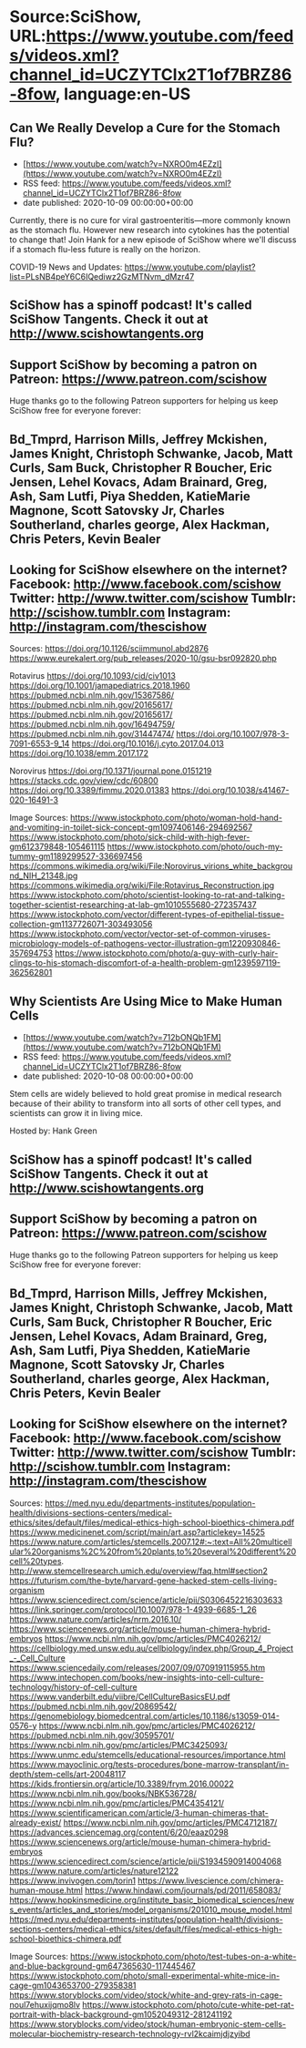 # Source:SciShow, URL:https://www.youtube.com/feeds/videos.xml?channel_id=UCZYTClx2T1of7BRZ86-8fow, language:en-US

## Can We Really Develop a Cure for the Stomach Flu?
 - [https://www.youtube.com/watch?v=NXRO0m4EZzI](https://www.youtube.com/watch?v=NXRO0m4EZzI)
 - RSS feed: https://www.youtube.com/feeds/videos.xml?channel_id=UCZYTClx2T1of7BRZ86-8fow
 - date published: 2020-10-09 00:00:00+00:00

Currently, there is no cure for viral gastroenteritis—more commonly known as the stomach flu.  However new research into cytokines has the potential to change that! Join Hank for a new episode of SciShow where we'll discuss if a stomach flu-less future is really on the horizon. 

COVID-19 News and Updates: https://www.youtube.com/playlist?list=PLsNB4peY6C6IQediwz2GzMTNvm_dMzr47

SciShow has a spinoff podcast! It's called SciShow Tangents. Check it out at http://www.scishowtangents.org
----------
Support SciShow by becoming a patron on Patreon: https://www.patreon.com/scishow
----------
Huge thanks go to the following Patreon supporters for helping us keep SciShow free for everyone forever:

Bd_Tmprd, Harrison Mills, Jeffrey Mckishen, James Knight, Christoph Schwanke, Jacob, Matt Curls, Sam Buck, Christopher R Boucher, Eric Jensen, Lehel Kovacs, Adam Brainard, Greg, Ash, Sam Lutfi, Piya Shedden, KatieMarie Magnone, Scott Satovsky Jr, Charles Southerland, charles george, Alex Hackman, Chris Peters, Kevin Bealer
----------
Looking for SciShow elsewhere on the internet?
Facebook: http://www.facebook.com/scishow
Twitter: http://www.twitter.com/scishow
Tumblr: http://scishow.tumblr.com
Instagram: http://instagram.com/thescishow
----------
Sources:
https://doi.org/10.1126/sciimmunol.abd2876
https://www.eurekalert.org/pub_releases/2020-10/gsu-bsr092820.php 

Rotavirus
https://doi.org/10.1093/cid/civ1013
https://doi.org/10.1001/jamapediatrics.2018.1960 
https://pubmed.ncbi.nlm.nih.gov/15367586/
https://pubmed.ncbi.nlm.nih.gov/20165617/
https://pubmed.ncbi.nlm.nih.gov/20165617/
https://pubmed.ncbi.nlm.nih.gov/16494759/
https://pubmed.ncbi.nlm.nih.gov/31447474/
https://doi.org/10.1007/978-3-7091-6553-9_14 
https://doi.org/10.1016/j.cyto.2017.04.013 
https://doi.org/10.1038/emm.2017.172 

Norovirus
https://doi.org/10.1371/journal.pone.0151219
https://stacks.cdc.gov/view/cdc/60800
https://doi.org/10.3389/fimmu.2020.01383
https://doi.org/10.1038/s41467-020-16491-3

Image Sources:
https://www.istockphoto.com/photo/woman-hold-hand-and-vomiting-in-toilet-sick-concept-gm1097406146-294692567
https://www.istockphoto.com/photo/sick-child-with-high-fever-gm612379848-105461115
https://www.istockphoto.com/photo/ouch-my-tummy-gm1189299527-336697456
https://commons.wikimedia.org/wiki/File:Norovirus_virions_white_background_NIH_21348.jpg 
https://commons.wikimedia.org/wiki/File:Rotavirus_Reconstruction.jpg
https://www.istockphoto.com/photo/scientist-looking-to-rat-and-talking-together-scientist-researching-at-lab-gm1010555680-272357437
https://www.istockphoto.com/vector/different-types-of-epithelial-tissue-collection-gm1137726071-303493056
https://www.istockphoto.com/vector/vector-set-of-common-viruses-microbiology-models-of-pathogens-vector-illustration-gm1220930846-357694753
https://www.istockphoto.com/photo/a-guy-with-curly-hair-clings-to-his-stomach-discomfort-of-a-health-problem-gm1239597119-362562801

## Why Scientists Are Using Mice to Make Human Cells
 - [https://www.youtube.com/watch?v=712bONQb1FM](https://www.youtube.com/watch?v=712bONQb1FM)
 - RSS feed: https://www.youtube.com/feeds/videos.xml?channel_id=UCZYTClx2T1of7BRZ86-8fow
 - date published: 2020-10-08 00:00:00+00:00

Stem cells are widely believed to hold great promise in medical research because of their ability to transform into all sorts of other cell types, and scientists can grow it in living mice.

Hosted by: Hank Green 

SciShow has a spinoff podcast! It's called SciShow Tangents. Check it out at http://www.scishowtangents.org
----------
Support SciShow by becoming a patron on Patreon: https://www.patreon.com/scishow
----------
Huge thanks go to the following Patreon supporters for helping us keep SciShow free for everyone forever:

Bd_Tmprd, Harrison Mills, Jeffrey Mckishen, James Knight, Christoph Schwanke, Jacob, Matt Curls, Sam Buck, Christopher R Boucher, Eric Jensen, Lehel Kovacs, Adam Brainard, Greg, Ash, Sam Lutfi, Piya Shedden, KatieMarie Magnone, Scott Satovsky Jr, Charles Southerland, charles george, Alex Hackman, Chris Peters, Kevin Bealer
----------
Looking for SciShow elsewhere on the internet?
Facebook: http://www.facebook.com/scishow
Twitter: http://www.twitter.com/scishow
Tumblr: http://scishow.tumblr.com
Instagram: http://instagram.com/thescishow
----------
Sources:
https://med.nyu.edu/departments-institutes/population-health/divisions-sections-centers/medical-ethics/sites/default/files/medical-ethics-high-school-bioethics-chimera.pdf
https://www.medicinenet.com/script/main/art.asp?articlekey=14525
https://www.nature.com/articles/stemcells.2007.12#:~:text=All%20multicellular%20organisms%2C%20from%20plants,to%20several%20different%20cell%20types.
http://www.stemcellresearch.umich.edu/overview/faq.html#section2
https://futurism.com/the-byte/harvard-gene-hacked-stem-cells-living-organism
https://www.sciencedirect.com/science/article/pii/S0306452216303633
https://link.springer.com/protocol/10.1007/978-1-4939-6685-1_26
https://www.nature.com/articles/nrm.2016.10/
https://www.sciencenews.org/article/mouse-human-chimera-hybrid-embryos
https://www.ncbi.nlm.nih.gov/pmc/articles/PMC4026212/
https://cellbiology.med.unsw.edu.au/cellbiology/index.php/Group_4_Project_-_Cell_Culture
https://www.sciencedaily.com/releases/2007/09/070919115955.htm
https://www.intechopen.com/books/new-insights-into-cell-culture-technology/history-of-cell-culture
https://www.vanderbilt.edu/viibre/CellCultureBasicsEU.pdf
https://pubmed.ncbi.nlm.nih.gov/20869542/
https://genomebiology.biomedcentral.com/articles/10.1186/s13059-014-0576-y
https://www.ncbi.nlm.nih.gov/pmc/articles/PMC4026212/
https://pubmed.ncbi.nlm.nih.gov/30595701/
https://www.ncbi.nlm.nih.gov/pmc/articles/PMC3425093/
https://www.unmc.edu/stemcells/educational-resources/importance.html
https://www.mayoclinic.org/tests-procedures/bone-marrow-transplant/in-depth/stem-cells/art-20048117
https://kids.frontiersin.org/article/10.3389/frym.2016.00022
https://www.ncbi.nlm.nih.gov/books/NBK536728/
https://www.ncbi.nlm.nih.gov/pmc/articles/PMC4354121/
https://www.scientificamerican.com/article/3-human-chimeras-that-already-exist/
https://www.ncbi.nlm.nih.gov/pmc/articles/PMC4712187/
https://advances.sciencemag.org/content/6/20/eaaz0298
https://www.sciencenews.org/article/mouse-human-chimera-hybrid-embryos
https://www.sciencedirect.com/science/article/pii/S1934590914004068
https://www.nature.com/articles/nature12122
https://www.invivogen.com/torin1
https://www.livescience.com/chimera-human-mouse.html
https://www.hindawi.com/journals/pd/2011/658083/
https://www.hopkinsmedicine.org/institute_basic_biomedical_sciences/news_events/articles_and_stories/model_organisms/201010_mouse_model.html
https://med.nyu.edu/departments-institutes/population-health/divisions-sections-centers/medical-ethics/sites/default/files/medical-ethics-high-school-bioethics-chimera.pdf
 
Image Sources: 
https://www.istockphoto.com/photo/test-tubes-on-a-white-and-blue-background-gm647365630-117445467
https://www.istockphoto.com/photo/small-experimental-white-mice-in-cage-gm1043653700-279358381
https://www.storyblocks.com/video/stock/white-and-grey-rats-in-cage-noul7ehuxijqmo8lv
https://www.istockphoto.com/photo/cute-white-pet-rat-portrait-with-black-background-gm1052049312-281241192
https://www.storyblocks.com/video/stock/human-embryonic-stem-cells-molecular-biochemistry-research-technology-rvl2kcaimjdjzyibd

